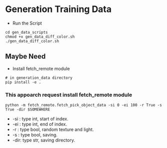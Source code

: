 # Generation Training Data

* Run the Script
```
cd gen_data_scripts
chmod +x gen_data_diff_color.sh
./gen_data_diff_color.sh
```

## Maybe Need
* Install fetch_remote module
```
# in generation_data directory
pip install -e .
```

### This appoarch request install fetch_remote module
```
python -m fetch_remote.fetch_pick_object_data -si 0 -ei 100 -r True -s True -dir $SOMEWHERE
```
* -si : type int,  start of index.
* -ei : type int,  end of index.
* -r  : type bool, random texture and light.
* -s  : type bool, saving.
* -dir: type str,  saving directory.
